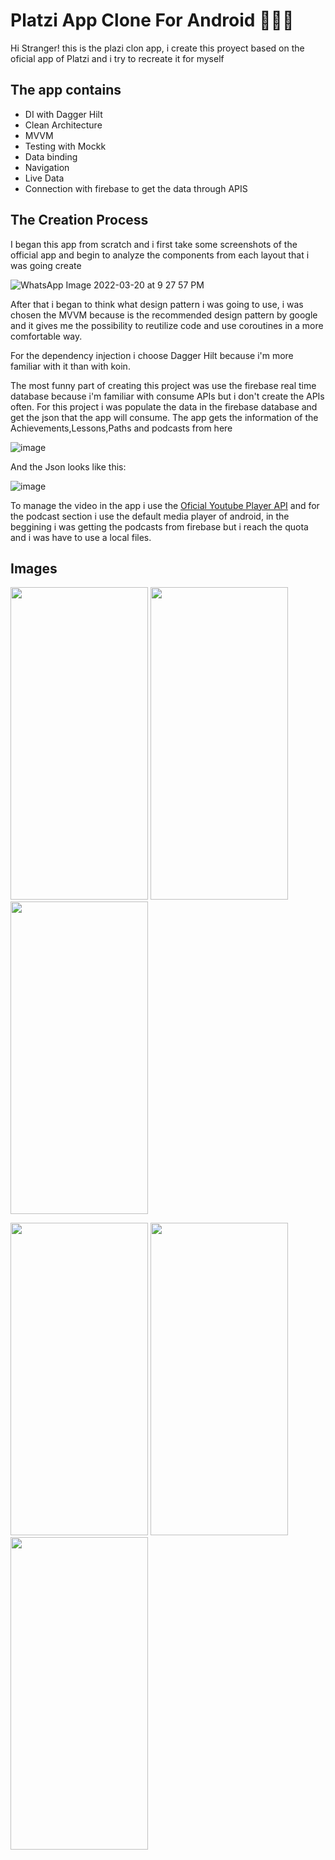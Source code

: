 # Platzi App Clone For Android 👾👾👾

Hi Stranger! this is the plazi clon app, i create this proyect based on the oficial app of Platzi and i try to recreate it for myself 

## The app contains

- DI with Dagger Hilt
- Clean Architecture
- MVVM
- Testing with Mockk
- Data binding 
- Navigation
- Live Data
- Connection with firebase to get the data through APIS

## The Creation Process

I began this app from scratch and i first take some screenshots of the official app and begin to analyze the components from each layout that i was going create

![WhatsApp Image 2022-03-20 at 9 27 57 PM](https://user-images.githubusercontent.com/41975283/159197963-eb8d292b-ea61-45d1-856d-e0cdaed7d14a.jpeg)

After that i began to think what design pattern i was going to use, i was chosen the MVVM because is the recommended design pattern by google and it gives me the possibility to reutilize code and use coroutines in a more comfortable way.

For the dependency injection i choose Dagger Hilt because i'm more familiar with it than with koin.

The most funny part of creating this project was use the firebase real time database because i'm familiar with consume APIs but i don't create the APIs often. For this project i was populate the data in the firebase database and get the json that the app will consume. The app gets the information of the Achievements,Lessons,Paths and podcasts from here

![image](https://user-images.githubusercontent.com/41975283/159198703-2ccc9242-fddc-4983-b9d4-da9a093e1054.png)

And the Json looks like this:

![image](https://user-images.githubusercontent.com/41975283/159198821-d9a3e4e9-12d0-4848-96a1-25f426e0f5dd.png)

To manage the video in the app i use the [Oficial Youtube Player API](https://developers.google.com/youtube/android/player?hl=es) and for the podcast section i use the default media player of android, in the beggining i was getting the podcasts from firebase but i reach the quota and i was have to use a local files.


## Images

<p float="left">
  <img src="https://user-images.githubusercontent.com/41975283/159196230-77cc034d-4c52-4230-9aae-10e0e4335196.png" width="220" height="500" />
  <img src="https://user-images.githubusercontent.com/41975283/159196242-96205a8f-6d96-436f-b5fb-5c47cd2d33cc.png"  width="220" height="500" />
  <img src="https://user-images.githubusercontent.com/41975283/159196413-ba8d8ec2-9cee-4e3c-8c0c-4c89a17b5216.png" width="220" height="500" />
 </p>
 
 
 <p float="left">
  <img src="https://user-images.githubusercontent.com/41975283/159196464-d3aa59b1-61fe-4362-ad77-9f6e653c608f.jpeg" width="220" height="500" />
  <img src="https://user-images.githubusercontent.com/41975283/159196466-4bc2bea3-c54e-49a9-a416-ee05b8d4f7c5.jpeg"  width="220" height="500" />
  <img src="https://user-images.githubusercontent.com/41975283/159196467-19db2e0d-4858-43e2-b0ed-dc0ed85a4c26.jpeg" width="220" height="500" />
 </p>
